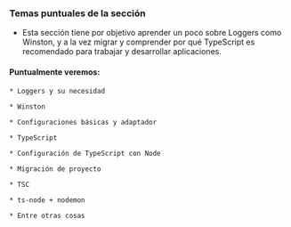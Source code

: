 ### Temas puntuales de la sección

- Esta sección tiene por objetivo aprender un poco sobre Loggers como Winston, 
  y a la vez migrar y comprender por qué TypeScript 
  es recomendado para trabajar y desarrollar aplicaciones.



#### Puntualmente veremos:

    * Loggers y su necesidad

    * Winston

    * Configuraciones básicas y adaptador

    * TypeScript

    * Configuración de TypeScript con Node

    * Migración de proyecto

    * TSC

    * ts-node + nodemon

    * Entre otras cosas

